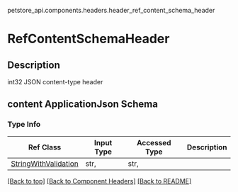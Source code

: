 petstore_api.components.headers.header_ref_content_schema_header
# RefContentSchemaHeader

## Description
int32 JSON content-type header

## content ApplicationJson Schema

### Type Info
Ref Class | Input Type | Accessed Type | Description
--------- | ---------- | ------------- | ------------
[StringWithValidation](../../components/schemas/string_with_validation.StringWithValidation.md#string_with_validation) | str,  | str,  |

[[Back to top]](#top) [[Back to Component Headers]](../../../README.md#Component-Headers) [[Back to README]](../../../README.md)
